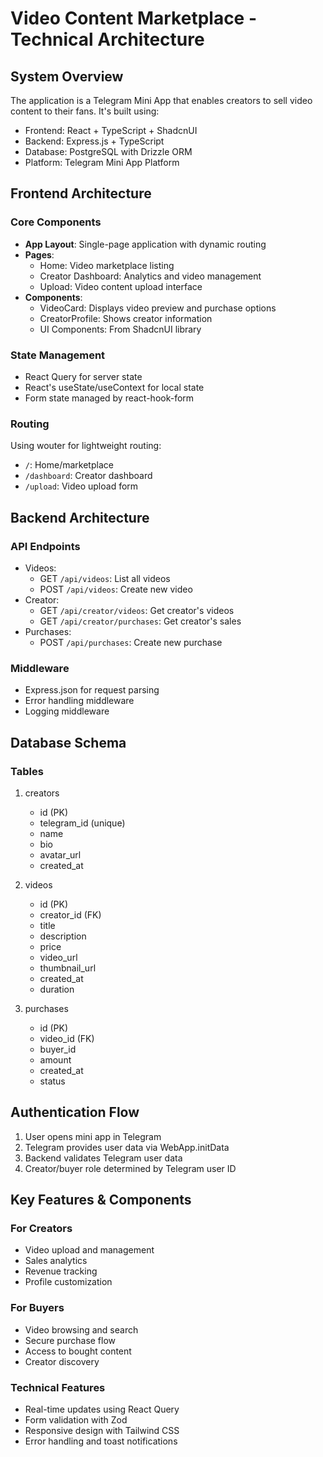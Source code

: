 # Video Content Marketplace - Technical Architecture

## System Overview
The application is a Telegram Mini App that enables creators to sell video content to their fans. It's built using:
- Frontend: React + TypeScript + ShadcnUI
- Backend: Express.js + TypeScript
- Database: PostgreSQL with Drizzle ORM
- Platform: Telegram Mini App Platform

## Frontend Architecture

### Core Components
- **App Layout**: Single-page application with dynamic routing
- **Pages**:
  - Home: Video marketplace listing
  - Creator Dashboard: Analytics and video management
  - Upload: Video content upload interface
- **Components**:
  - VideoCard: Displays video preview and purchase options
  - CreatorProfile: Shows creator information
  - UI Components: From ShadcnUI library

### State Management
- React Query for server state
- React's useState/useContext for local state
- Form state managed by react-hook-form

### Routing
Using wouter for lightweight routing:
- `/`: Home/marketplace
- `/dashboard`: Creator dashboard
- `/upload`: Video upload form

## Backend Architecture

### API Endpoints
- Videos:
  - GET `/api/videos`: List all videos
  - POST `/api/videos`: Create new video
- Creator:
  - GET `/api/creator/videos`: Get creator's videos
  - GET `/api/creator/purchases`: Get creator's sales
- Purchases:
  - POST `/api/purchases`: Create new purchase

### Middleware
- Express.json for request parsing
- Error handling middleware
- Logging middleware

## Database Schema

### Tables
1. creators
   - id (PK)
   - telegram_id (unique)
   - name
   - bio
   - avatar_url
   - created_at

2. videos
   - id (PK)
   - creator_id (FK)
   - title
   - description
   - price
   - video_url
   - thumbnail_url
   - created_at
   - duration

3. purchases
   - id (PK)
   - video_id (FK)
   - buyer_id
   - amount
   - created_at
   - status

## Authentication Flow
1. User opens mini app in Telegram
2. Telegram provides user data via WebApp.initData
3. Backend validates Telegram user data
4. Creator/buyer role determined by Telegram user ID

## Key Features & Components

### For Creators
- Video upload and management
- Sales analytics
- Revenue tracking
- Profile customization

### For Buyers
- Video browsing and search
- Secure purchase flow
- Access to bought content
- Creator discovery

### Technical Features
- Real-time updates using React Query
- Form validation with Zod
- Responsive design with Tailwind CSS
- Error handling and toast notifications
